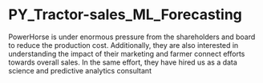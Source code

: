 # PY_Tractor-sales_ML_Forecasting
PowerHorse is under enormous pressure from the shareholders and board to reduce the production cost. Additionally, they are also interested in understanding the impact of their marketing and farmer connect efforts towards overall sales. In the same effort, they have hired us as a data science and predictive analytics consultant
